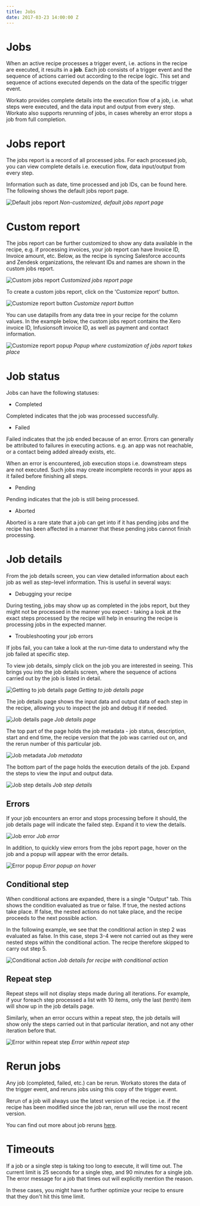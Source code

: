 ```yaml
---
title: Jobs
date: 2017-03-23 14:00:00 Z
---
```


# Jobs
When an active recipe processes a trigger event, i.e. actions in the recipe are executed, it results in a **job**. Each job consists of a trigger event and the sequence of actions carried out according to the recipe logic. This set and sequence of actions executed depends on the data of the specific trigger event.

Workato provides complete details into the execution flow of a job, i.e. what steps were executed, and the data input and output from every step. Workato also supports rerunning of jobs, in cases whereby an error stops a job from full completion.

# Jobs report
The jobs report is a record of all processed jobs. For each processed job, you can view complete details i.e. execution flow, data input/output from every step.

Information such as date, time processed and job IDs, can be found here. The following shows the default jobs report page.

![Default jobs report](/assets/images/job-details/default-jobs-report.png)
*Non-customized, default jobs report page*

# Custom report
The jobs report can be further customized to show any data available in the recipe, e.g. if processing invoices, your job report can have Invoice ID, Invoice amount, etc. Below, as the recipe is syncing Salesforce accounts and Zendesk organizations, the relevant IDs and names are shown in the custom jobs report.

![Custom jobs report](/assets/images/job-details/custom-jobs-report.png)
*Customized jobs report page*

To create a custom jobs report, click on the 'Customize report' button.

![Customize report button](/assets/images/job-details/customize-report-button.png)
*Customize report button*

You can use datapills from any data tree in your recipe for the column values. In the example below, the custom jobs report contains the Xero invoice ID, Infusionsoft invoice ID, as well as payment and contact information.

![Customize report popup](/assets/images/job-details/customize-report-popup.png)
*Popup where customization of jobs report takes place*

# Job status
Jobs can have the following statuses:

- Completed

Completed indicates that the job was processed successfully.

- Failed

Failed indicates that the job ended because of an error. Errors can generally be attributed to failures in executing actions. e.g. an app was not reachable, or a contact being added already exists, etc.

When an error is encountered, job execution stops i.e. downstream steps are not executed. Such jobs may create incomplete records in your apps as it failed before finishing all steps.

- Pending

Pending indicates that the job is still being processed.

- Aborted

Aborted is a rare state that a job can get into if it has pending jobs and the recipe has been affected in a manner that these pending jobs cannot finish processing.

# Job details
From the job details screen, you can view detailed information about each job as well as step-level information. This is useful in several ways:

- Debugging your recipe

During testing, jobs may show up as completed in the jobs report, but they might not be processed in the manner you expect - taking a look at the exact steps processed by the recipe will help in ensuring the recipe is processing jobs in the expected manner.

- Troubleshooting your job errors

If jobs fail, you can take a look at the run-time data to understand why the job failed at specific step.

To view job details, simply click on the job you are interested in seeing. This brings you into the job details screen, where the sequence of actions carried out by the job is listed in detail.

![Getting to job details page](/assets/images/job-details/clicking-through-to-job-details.gif)
*Getting to job details page*

The job details page shows the input data and output data of each step in the recipe, allowing you to inspect the job and debug it if needed.

![Job details page](/assets/images/job-details/job-details-overview.png)
*Job details page*

The top part of the page holds the job metadata - job status, description, start and end time, the recipe version that the job was carried out on, and the rerun number of this particular job.

![Job metadata](/assets/images/job-details/job-metadata.png)
*Job metadata*

The bottom part of the page holds the execution details of the job. Expand the steps to view the input and output data.

![Job step details](/assets/images/job-details/job-steps.gif)
*Job step details*

## Errors
If your job encounters an error and stops processing before it should, the job details page will indicate the failed step. Expand it to view the details.

![Job error](/assets/images/job-details/job-error.gif)
*Job error*

In addition, to quickly view errors from the jobs report page, hover on the job and a popup will appear with the error details.

![Error popup](/assets/images/job-details/error-popup.gif)
*Error popup on hover*

## Conditional step
When conditional actions are expanded, there is a single "Output" tab. This shows the condition evaluated as true or false. If true, the nested actions take place. If false, the nested actions do not take place, and the recipe proceeds to the next possible action.

In the following example, we see that the conditional action in step 2 was evaluated as false. In this case, steps 3-4 were not carried out as they were nested steps within the conditional action. The recipe therefore skipped to carry out step 5.

![Conditional action](/assets/images/job-details/conditional-action-job-details.png)
*Job details for recipe with conditional action*

## Repeat step
Repeat steps will not display steps made during all iterations. For example, if your foreach step processed a list with 10 items, only the last (tenth) item will show up in the job details page.

Similarly, when an error occurs within a repeat step, the job details will show only the steps carried out in that particular iteration, and not any other iteration before that.

![Error within repeat step](/assets/images/job-details/error-in-repeat-step.png)
*Error within repeat step*

# Rerun jobs
Any job (completed, failed, etc.) can be rerun. Workato stores the data of the trigger event, and reruns jobs using this copy of the trigger event.

Rerun of a job will always use the latest version of the recipe. i.e. if the recipe has been modified since the job ran, rerun will use the most recent version.

You can find out more about job reruns [here](rerun-job.md).

# Timeouts
If a job or a single step is taking too long to execute, it will time out. The current limit is 25 seconds for a single step, and 90 minutes for a single job. The error message for a job that times out will explicitly mention the reason.

In these cases, you might have to further optimize your recipe to ensure that they don't hit this time limit.
